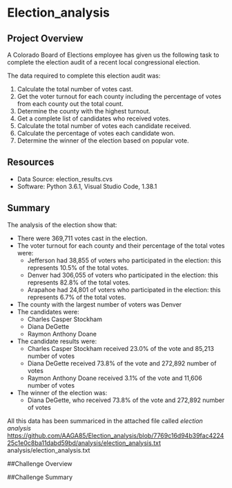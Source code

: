 # Election_analysis

## Project Overview
A Colorado Board of Elections employee has given us the following task to complete the election audit of a recent local congressional election.

The data required to complete this election audit was:
1. Calculate the total number of votes cast.
2. Get the voter turnout for each county including the percentage of votes from each county out the total count.
3. Determine the county with the highest turnout.
4. Get a complete list of candidates who received votes.
5. Calculate the total number of votes each candidate received.
6. Calculate the percentage of votes each candidate won.
7. Determine the winner of the election based on popular vote.

## Resources
- Data Source: election_results.cvs
- Software: Python 3.6.1, Visual Studio Code, 1.38.1

## Summary 
The analysis of the election show that:
- There were 369,711 votes cast in the election.
- The voter turnout for each county and their percentage of the total votes were:
    - Jefferson had 38,855 of voters who participated in the election: this represents 10.5% of the total votes.
    - Denver had 306,055 of voters who participated in the election: this represents 82.8% of the total votes. 
    - Arapahoe had 24,801 of voters who participated in the election: this represents 6.7% of the total votes.
- The county with the largest number of voters was Denver
- The candidates were:
    - Charles Casper Stockham
    - Diana DeGette
    - Raymon Anthony Doane
- The candidate results were:
    - Charles Casper Stockham received 23.0%  of the vote and 85,213 number of votes
    - Diana DeGette received 73.8% of the vote and 272,892 number of votes
    - Raymon Anthony Doane received 3.1% of the vote and 11,606 number of votes
- The winner of the election was:
    - Diana DeGette, who received 73.8% of the vote and 272,892 number of votes
    
 All this data has been summariced in the attached file called *election analysis* https://github.com/AAGA85/Election_analysis/blob/7769c16d94b39fac422425c1e0c8ba11dabd59bd/analysis/election_analysis.txt
 analysis/election_analysis.txt

##Challenge Overview

##Challenge Summary
